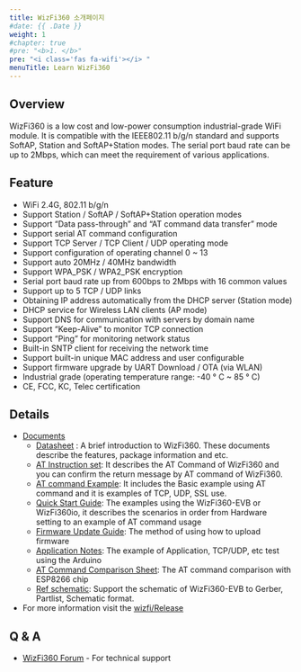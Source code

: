 ```yaml
---
title: WizFi360 소개페이지
#date: {{ .Date }}
weight: 1
#chapter: true
#pre: "<b>1. </b>"
pre: "<i class='fas fa-wifi'></i> "
menuTitle: Learn WizFi360
---
```


## Overview

WizFi360 is a low cost and low-power consumption industrial-grade WiFi module. It is compatible with the IEEE802.11 b/g/n standard and supports SoftAP, Station and SoftAP+Station modes. The serial port baud rate can be up to 2Mbps, which can meet the requirement of various applications.

## Feature

-   WiFi 2.4G, 802.11 b/g/n
-   Support Station / SoftAP / SoftAP+Station operation modes
-   Support “Data pass-through” and “AT command data transfer” mode
-   Support serial AT command configuration
-   Support TCP Server / TCP Client / UDP operating mode
-   Support configuration of operating channel 0 ~ 13
-   Support auto 20MHz / 40MHz bandwidth
-   Support WPA_PSK / WPA2_PSK encryption
-   Serial port baud rate up from 600bps to 2Mbps with 16 common values
-   Support up to 5 TCP / UDP links
-   Obtaining IP address automatically from the DHCP server (Station mode)
-   DHCP service for Wireless LAN clients (AP mode)
-   Support DNS for communication with servers by domain name
-   Support “Keep-Alive” to monitor TCP connection
-   Support “Ping” for monitoring network status
-   Built-in SNTP client for receiving the network time
-   Support built-in unique MAC address and user configurable
-   Support firmware upgrade by UART Download / OTA (via WLAN)
-   Industrial grade (operating temperature range: -40 ° C ~ 85 ° C)
-   CE, FCC, KC, Telec certification

## Details

-   [Documents](Docs/)
    -   [Datasheet](http://wizwiki.net/wiki/doku.php?id=products:wizfi360:wizfi360ds:start#datasheet) : A brief introduction to WizFi360. These documents describe the features, package information and etc.
    -   [AT Instruction set](http://wizwiki.net/wiki/doku.php?id=products:wizfi360:wizfi360ds:start#at_instruction_set): It describes the AT Command of WizFi360 and you can confirm the return message by AT command of WizFi360.
    -   [AT command Example](http://wizwiki.net/wiki/doku.php?id=products:wizfi360:wizfi360ds:start#at_command_examples): It includes the Basic example using AT command and it is examples of TCP, UDP, SSL use.
    -   [Quick Start Guide](http://wizwiki.net/wiki/doku.php?id=products:wizfi360:wizfi360ds:start#quick_start_guide): The examples using the WizFi360-EVB or WizFi360io, it describes the scenarios in order from Hardware setting to an example of AT command usage
    -   [Firmware Update Guide](http://wizwiki.net/wiki/doku.php?id=products:wizfi360:wizfi360ds:start#firmware_update_guide): The method of using how to upload firmware
    -   [Application Notes](http://wizwiki.net/wiki/doku.php?id=products:wizfi360:wizfi360ds:start#application_notes): The example of Application, TCP/UDP, etc test using the Arduino
    -   [AT Command Comparison Sheet](http://wizwiki.net/wiki/doku.php?id=products:wizfi360:wizfi360ds:start#at_command_comparison_sheet): The AT command comparison with ESP8266 chip
    -   [Ref schematic](https://github.com/Wiznet/Hardware-Files-of-WIZnet/tree/master/07_WizFi_Module/WizFi360-EVB-Shield): Support the schematic of WizFi360-EVB to Gerber, Partlist, Schematic format.
-   For more information visit the [wizfi/Release](https://github.com/wizfi/Release)

## Q & A

-   [WizFi360 Forum](https://forum.wiznet.io/c/wifi-module/wizfi360) - For technical support

